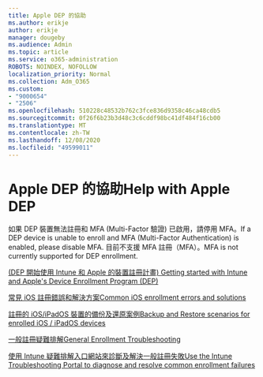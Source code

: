 ```yaml
---
title: Apple DEP 的協助
ms.author: erikje
author: erikje
manager: dougeby
ms.audience: Admin
ms.topic: article
ms.service: o365-administration
ROBOTS: NOINDEX, NOFOLLOW
localization_priority: Normal
ms.collection: Adm_O365
ms.custom:
- "9000654"
- "2506"
ms.openlocfilehash: 510228c48532b762c3fce836d9358c46ca48cdb5
ms.sourcegitcommit: 0f26f6b23b3d48c3c6cddf98bc41df484f16cb00
ms.translationtype: MT
ms.contentlocale: zh-TW
ms.lasthandoff: 12/08/2020
ms.locfileid: "49599011"
---
```

# <a name="help-with-apple-dep"></a><span data-ttu-id="c679a-102">Apple DEP 的協助</span><span class="sxs-lookup"><span data-stu-id="c679a-102">Help with Apple DEP</span></span>

<span data-ttu-id="c679a-103">如果 DEP 裝置無法註冊和 MFA (Multi-Factor 驗證) 已啟用，請停用 MFA。</span><span class="sxs-lookup"><span data-stu-id="c679a-103">If a DEP device is unable to enroll and MFA (Multi-Factor Authentication) is enabled, please disable MFA.</span></span> <span data-ttu-id="c679a-104">目前不支援 MFA 註冊（MFA）。</span><span class="sxs-lookup"><span data-stu-id="c679a-104">MFA is not currently supported for DEP enrollment.</span></span>

[<span data-ttu-id="c679a-105"> (DEP 開始使用 Intune 和 Apple 的裝置註冊計畫) </span><span class="sxs-lookup"><span data-stu-id="c679a-105">Getting started with Intune and Apple's Device Enrollment Program (DEP)</span></span>](https://docs.microsoft.com/intune/enrollment/device-enrollment-program-enroll-ios)

[<span data-ttu-id="c679a-106">常見 iOS 註冊錯誤和解決方案</span><span class="sxs-lookup"><span data-stu-id="c679a-106">Common iOS enrollment errors and solutions</span></span>](https://docs.microsoft.com/intune/enrollment/troubleshoot-ios-enrollment-errors)

[<span data-ttu-id="c679a-107">註冊的 iOS/iPadOS 裝置的備份及還原案例</span><span class="sxs-lookup"><span data-stu-id="c679a-107">Backup and Restore scenarios for enrolled iOS / iPadOS devices</span></span>](https://docs.microsoft.com/mem/intune/enrollment/backup-restore-ios)

[<span data-ttu-id="c679a-108">一般註冊疑難排解</span><span class="sxs-lookup"><span data-stu-id="c679a-108">General Enrollment Troubleshooting</span></span>](https://docs.microsoft.com/intune/enrollment/troubleshoot-device-enrollment-in-intune)

[<span data-ttu-id="c679a-109">使用 Intune 疑難排解入口網站來診斷及解決一般註冊失敗</span><span class="sxs-lookup"><span data-stu-id="c679a-109">Use the Intune Troubleshooting Portal to diagnose and resolve common enrollment failures</span></span>](https://docs.microsoft.com/intune/fundamentals/help-desk-operators)
